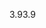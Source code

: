 <span data-ttu-id="36e2b-101">3.9</span><span class="sxs-lookup"><span data-stu-id="36e2b-101">3.9</span></span>